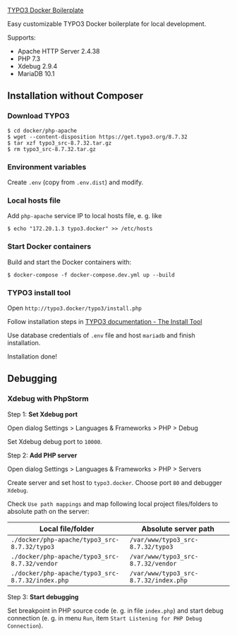 [TYPO3 Docker Boilerplate](https://github.com/cysense-hq/docker-typo3)

Easy customizable TYPO3 Docker boilerplate for local development.

Supports:

* Apache HTTP Server 2.4.38
* PHP 7.3
* Xdebug 2.9.4
* MariaDB 10.1

## Installation without Composer

### Download TYPO3

```shell script
$ cd docker/php-apache
$ wget --content-disposition https://get.typo3.org/8.7.32
$ tar xzf typo3_src-8.7.32.tar.gz
$ rm typo3_src-8.7.32.tar.gz
```

### Environment variables

Create `.env` (copy from `.env.dist`) and modify.

### Local hosts file

Add `php-apache` service IP to local hosts file, e. g. like

```shell script
$ echo "172.20.1.3 typo3.docker" >> /etc/hosts
```

### Start Docker containers

Build and start the Docker containers with:

```shell script
$ docker-compose -f docker-compose.dev.yml up --build
```

### TYPO3 install tool

Open `http://typo3.docker/typo3/install.php`

Follow installation steps in [TYPO3 documentation - The Install Tool](https://docs.typo3.org/m/typo3/guide-installation/master/en-us/QuickInstall/TheInstallTool/Index.html)

Use database credentials of `.env` file and host `mariadb` and finish installation.

Installation done!

## Debugging

### Xdebug with PhpStorm

Step 1: __Set Xdebug port__

Open dialog Settings > Languages & Frameworks > PHP > Debug

Set Xdebug debug port to `10000`.

Step 2: __Add PHP server__

Open dialog Settings > Languages & Frameworks > PHP > Servers

Create server and set host to `typo3.docker`. Choose port `80` and debugger `Xdebug`.

Check `Use path mappings` and map following local project files/folders to absolute path on the server:

| Local file/folder | Absolute server path |
| --- | --- |
| `./docker/php-apache/typo3_src-8.7.32/typo3` | `/var/www/typo3_src-8.7.32/typo3` |
| `./docker/php-apache/typo3_src-8.7.32/vendor` | `/var/www/typo3_src-8.7.32/vendor` |
| `./docker/php-apache/typo3_src-8.7.32/index.php` | `/var/www/typo3_src-8.7.32/index.php` |

Step 3: __Start debugging__

Set breakpoint in PHP source code (e. g. in file `index.php`) and start debug connection (e. g. in menu `Run`, item `Start Listening for PHP Debug Connection`).


